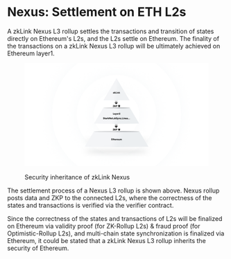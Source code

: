 # Nexus: Settlement on ETH L2s

A zkLink Nexus L3 rollup settles the transactions and transition of states directly on Ethereum's L2s, and the L2s settle on Ethereum. The finality of the transactions on a zkLink Nexus L3 rollup will be ultimately achieved on Ethereum layer1.

<figure><img src="../../.gitbook/assets/figure3.png" alt=""><figcaption><p>Security inheritance of zkLink Nexus</p></figcaption></figure>

The settlement process of a Nexus L3 rollup is shown above. Nexus rollup posts data and ZKP to the connected L2s, where the correctness of the states and transactions is verified via the verifier contract.&#x20;

Since the correctness of the states and transactions of L2s will be finalized on Ethereum via validity proof (for ZK-Rollup L2s) & fraud proof (for Optimistic-Rollup L2s), and multi-chain state synchronization is finalized via Ethereum, it could be stated that a zkLink Nexus L3 rollup inherits the security of Ethereum.&#x20;
